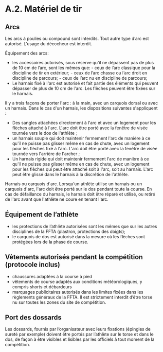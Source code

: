 # A.2. Matériel de tir

## Arcs

Les arcs à poulies ou compound sont interdits.
Tout autre type d’arc est autorisé.
L’usage du décocheur est interdit.

Équipement des arcs:

- les accessoires autorisés, sous réserve qu’il ne dépassent pas de plus de 10 cm de l’arc, sont les
  mêmes que: - ceux de l’arc classique pour la discipline de tir en extérieur; - ceux de l’arc chasse ou l’arc droit en discipline de parcours; - ceux de l’arc nu en discipline de parcours;
- Le harnais fixé à l'arc est autorisé et fait partie des éléments qui peuvent dépasser de plus de 10 cm
  de l'arc. Les flèches peuvent être fixées sur le harnais.

Il y a trois façons de porter l'arc : à la main, avec un carquois dorsal ou avec un harnais. Dans le cas d'un
harnais, les dispositions suivantes s'appliquent :

- Des sangles attachées directement à l'arc et avec un logement pour les flèches attaché à l'arc.
  L'arc doit être porté avec la fenêtre de visée tournée vers le dos de l'athlète ;
- un harnais souple qui doit maintenir fermement l'arc de manière à ce qu'il ne puisse pas glisser
  même en cas de chute, avec un logement pour les flèches fixé à l'arc. L'arc doit être porté avec la
  fenêtre de visée tournée vers l'arrière de l'archer ;
- Un harnais rigide qui doit maintenir fermement l'arc de manière à ce qu'il ne puisse pas glisser
  même en cas de chute, avec un logement pour les flèches qui peut être attaché soit à l'arc, soit au
  harnais. L'arc peut être glissé dans le harnais à la discrétion de l'athlète.

Harnais ou carquois d'arc.
Lorsqu'un athlète utilise un harnais ou un carquois d'arc, l'arc doit être porté sur le dos pendant toute la
course. En cas de défaillance du harnais, le harnais doit être réparé et utilisé, ou retiré de l'arc avant que
l'athlète ne coure en tenant l'arc.

## Équipement de l’athlète

- les protections de l’athlète autorisées sont les mêmes que sur les autres disciplines de la FFTA
  (plastron, protections des doigts);
- le carquois de dos est autorisé dans la mesure où les flèches sont protégées lors de la phase de course.

## Vêtements autorisés pendant la compétition (protocole inclus)

- chaussures adaptées à la course à pied
- vêtements de course adaptés aux conditions météorologiques, y compris shorts et débardeurs
- marquages publicitaires autorisés dans les limites fixées dans les règlements généraux de la FFTA.
  Il est strictement interdit d’être torse nu sur toutes les zones du site de compétition.

## Port des dossards

Les dossards, fournis par l’organisateur avec leurs fixations (épingles de sureté par exemple) doivent être
portés par l’athlète sur le torse et dans le dos, de façon à être visibles et lisibles par les officiels à tout
moment de la compétition.
